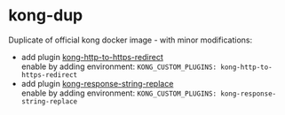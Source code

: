 # kong-dup

Duplicate of official kong docker image - with minor modifications:

* add plugin [kong-http-to-https-redirect](https://github.com/HappyValleyIO/kong-http-to-https-redirect) <br>
   enable by adding environment: `KONG_CUSTOM_PLUGINS: kong-http-to-https-redirect`
* add plugin [kong-response-string-replace](https://github.com/dsteinkopf/kong-response-string-replace) <br>
   enable by adding environment: `KONG_CUSTOM_PLUGINS: kong-response-string-replace`
   
